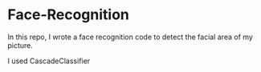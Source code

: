 # Face-Recognition

In this repo, I wrote a face recognition code to detect the facial area of my picture.

I used CascadeClassifier
